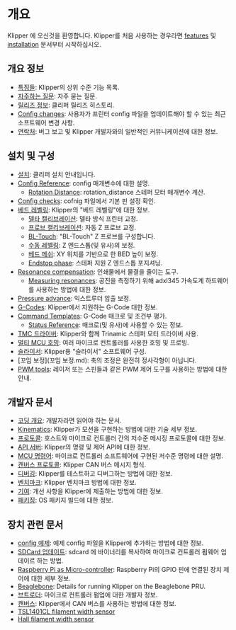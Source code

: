 # 개요

Klipper 에 오신것을 환영합니다. Klipper를 처음 사용하는 경우라면 [features](Features.md) 및 [installation](Installation.md) 문서부터 시작하십시오.

## 개요 정보

- [특징들](Features.md): Klipper의 상위 수준 기능 목록.
- [자주하는 질문](FAQ.md): 자주 묻는 질문.
- [릴리즈 정보](Releases.md): 클리퍼 릴리즈 히스토리.
- [Config changes](Config_Changes.md): 사용자가 프린터 config 파일을 업데이트해야 할 수 있는 최근 소프트웨어 변경 사항.
- [연락처](Contact.md): 버그 보고 및 Klipper 개발자와의 일반적인 커뮤니케이션에 대한 정보.

## 설치 및 구성

- [설치](Installation.md): 클리퍼 설치 안내입니다.
- [Config Reference](Config_Reference.md): config 매개변수에 대한 설명.
   - [Rotation Distance](Rotation_Distance.md): rotation_distance 스테퍼 모터 매개변수 계산.
- [Config checks](Config_checks.md): cofnig 파일에서 기본 핀 설정 확인.
- [베드 레벨링](Bed_Level.md): Klipper의 "베드 레벨링"에 대한 정보.
   - [델타 캘리브레이션](Delta_Calibrate.md): 델타 방식 프린터 교정.
   - [프로브 캘리브레이션](Probe_Calibrate.md): 자동 Z 프로브 교정.
   - [BL-Touch](BLTouch.md): "BL-Touch" Z 프로브를 구성합니다.
   - [수동 레벨링](Manual_Level.md): Z 엔드스톱(및 유사)의 보정.
   - [베드 메쉬](Bed_Mesh.md): XY 위치를 기반으로 한 BED 높이 보정.
   - [Endstop phase](Endstop_Phase.md): 스테퍼 지원 Z 엔드스톱 포지셔닝.
- [Resonance compensation](Resonance_Compensation.md): 인쇄물에서 물결을 줄이는 도구.
   - [Measuring resonances](Measuring_Resonances.md): 공진을 측정하기 위해 adxl345 가속도계 하드웨어를 사용하는 방법에 대한 정보.
- [Pressure advance](Pressure_Advance.md): 익스트루더 압출 보정.
- [G-Codes](G-Codes.md): Klipper에서 지원하는 G-Code 대한 정보.
- [Command Templates](Command_Templates.md): G-Code 매크로 및 조건부 평가.
   - [Status Reference](Status_Reference.md): 매크로(및 유사)에 사용할 수 있는 정보.
- [TMC 드라이버](TMC_Drivers.md): Klipper와 함께 Trinamic 스테퍼 모터 드라이버 사용.
- [멀티 MCU 호밍](멀티_MCU_Homing.md): 여러 마이크로 컨트롤러를 사용한 호밍 및 프로빙.
- [슬라이서](Slicers.md): Klipper용 "슬라이서" 소프트웨어 구성.
- [꼬임 보정](꼬임 보정.md): 축의 조정은 완전히 정사각형이 아닙니다.
- [PWM tools](Using_PWM_Tools.md): 레이저 또는 스핀들과 같은 PWM 제어 도구를 사용하는 방법에 대한 안내.

## 개발자 문서

- [코딩 개요](Code_Overview.md): 개발자라면 읽어야 하는 문서.
- [Kinematics](Kinematics.md): Klipper가 모션을 구현하는 방법에 대한 기술 세부 정보.
- [프로토콜](Protocol.md): 호스트와 마이크로 컨트롤러 간의 저수준 메시징 프로토콜에 대한 정보.
- [API 서버](API_Server.md): Klipper의 명령 및 제어 API에 대한 정보.
- [MCU 명령어](MCU_Commands.md): 마이크로 컨트롤러 소프트웨어에 구현된 저수준 명령에 대한 설명.
- [캔버스 프로토콜](CANBUS_protocol.md): Klipper CAN 버스 메시지 형식.
- [디버깅](Debugging.md): Klipper를 테스트하고 디버그하는 방법에 대한 정보.
- [벤치마크](Benchmarks.md): Klipper 벤치마크 방법에 대한 정보.
- [기여](CONTRIBUTING.md): 개선 사항을 Klipper에 제출하는 방법에 대한 정보.
- [패키징](Packaging.md): OS 패키지 빌드에 대한 정보.

## 장치 관련 문서

- [config 예제](Example_Configs.md): 예제 config 파일을 Klipper에 추가하는 방법에 대한 정보.
- [SDCard 업데이트](SDCard_Updates.md): sdcard 에 바이너리를 복사하여 마이크로 컨트롤러 펌웨어 업데이르 하는 방법.
- [Raspberry Pi as Micro-controller](RPi_microcontroller.md): Raspberry Pi의 GPIO 핀에 연결된 장치 제어에 대한 세부 정보.
- [Beaglebone](Beaglebone.md): Details for running Klipper on the Beaglebone PRU.
- [브트로더](Bootloaders.md): 마이크로 컨트롤러 펌업에 대한 개발자 정보.
- [캔버스](CANBUS.md): Klipper에서 CAN 버스를 사용하는 방법에 대한 정보.
- [TSL1401CL filament width sensor](TSL1401CL_Filament_Width_Sensor.md)
- [Hall filament width sensor](Hall_Filament_Width_Sensor.md)
